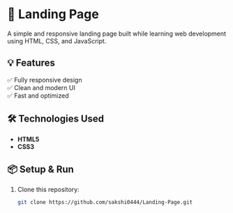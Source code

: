 # 🚀 Landing Page  

A simple and responsive landing page built while learning web development using HTML, CSS, and JavaScript.  

## 💡 Features  
✅ Fully responsive design  
✅ Clean and modern UI  
✅ Fast and optimized  

## 🛠️ Technologies Used  
- **HTML5**  
- **CSS3**   

## 📦 Setup & Run  
1. Clone this repository:  
   ```sh
   git clone https://github.com/sakshi0444/Landing-Page.git
